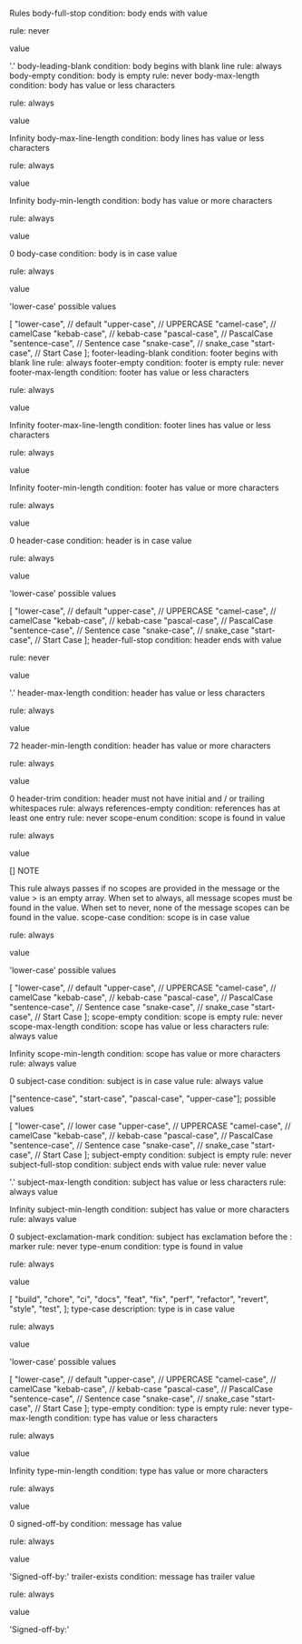 Rules
body-full-stop
condition: body ends with value

rule: never

value


'.'
body-leading-blank
condition: body begins with blank line
rule: always
body-empty
condition: body is empty
rule: never
body-max-length
condition: body has value or less characters

rule: always

value


Infinity
body-max-line-length
condition: body lines has value or less characters

rule: always

value


Infinity
body-min-length
condition: body has value or more characters

rule: always

value


0
body-case
condition: body is in case value

rule: always

value


'lower-case'
possible values


[
  "lower-case", // default
  "upper-case", // UPPERCASE
  "camel-case", // camelCase
  "kebab-case", // kebab-case
  "pascal-case", // PascalCase
  "sentence-case", // Sentence case
  "snake-case", // snake_case
  "start-case", // Start Case
];
footer-leading-blank
condition: footer begins with blank line
rule: always
footer-empty
condition: footer is empty
rule: never
footer-max-length
condition: footer has value or less characters

rule: always

value


Infinity
footer-max-line-length
condition: footer lines has value or less characters

rule: always

value


Infinity
footer-min-length
condition: footer has value or more characters

rule: always

value


0
header-case
condition: header is in case value

rule: always

value


'lower-case'
possible values


[
  "lower-case", // default
  "upper-case", // UPPERCASE
  "camel-case", // camelCase
  "kebab-case", // kebab-case
  "pascal-case", // PascalCase
  "sentence-case", // Sentence case
  "snake-case", // snake_case
  "start-case", // Start Case
];
header-full-stop
condition: header ends with value

rule: never

value


'.'
header-max-length
condition: header has value or less characters

rule: always

value


72
header-min-length
condition: header has value or more characters

rule: always

value


0
header-trim
condition: header must not have initial and / or trailing whitespaces
rule: always
references-empty
condition: references has at least one entry
rule: never
scope-enum
condition: scope is found in value

rule: always

value


[]
NOTE

This rule always passes if no scopes are provided in the message or the value > is an empty array.
When set to always, all message scopes must be found in the value.
When set to never, none of the message scopes can be found in the value.
scope-case
condition: scope is in case value

rule: always

value


'lower-case'
possible values


[
  "lower-case", // default
  "upper-case", // UPPERCASE
  "camel-case", // camelCase
  "kebab-case", // kebab-case
  "pascal-case", // PascalCase
  "sentence-case", // Sentence case
  "snake-case", // snake_case
  "start-case", // Start Case
];
scope-empty
condition: scope is empty
rule: never
scope-max-length
condition: scope has value or less characters
rule: always
value

Infinity
scope-min-length
condition: scope has value or more characters
rule: always
value

0
subject-case
condition: subject is in case value
rule: always
value

["sentence-case", "start-case", "pascal-case", "upper-case"];
possible values

[
  "lower-case", // lower case
  "upper-case", // UPPERCASE
  "camel-case", // camelCase
  "kebab-case", // kebab-case
  "pascal-case", // PascalCase
  "sentence-case", // Sentence case
  "snake-case", // snake_case
  "start-case", // Start Case
];
subject-empty
condition: subject is empty
rule: never
subject-full-stop
condition: subject ends with value
rule: never
value

'.'
subject-max-length
condition: subject has value or less characters
rule: always
value

Infinity
subject-min-length
condition: subject has value or more characters
rule: always
value

0
subject-exclamation-mark
condition: subject has exclamation before the : marker
rule: never
type-enum
condition: type is found in value

rule: always

value


[
  "build",
  "chore",
  "ci",
  "docs",
  "feat",
  "fix",
  "perf",
  "refactor",
  "revert",
  "style",
  "test",
];
type-case
description: type is in case value

rule: always

value


'lower-case'
possible values


[
  "lower-case", // default
  "upper-case", // UPPERCASE
  "camel-case", // camelCase
  "kebab-case", // kebab-case
  "pascal-case", // PascalCase
  "sentence-case", // Sentence case
  "snake-case", // snake_case
  "start-case", // Start Case
];
type-empty
condition: type is empty
rule: never
type-max-length
condition: type has value or less characters

rule: always

value


Infinity
type-min-length
condition: type has value or more characters

rule: always

value


0
signed-off-by
condition: message has value

rule: always

value


'Signed-off-by:'
trailer-exists
condition: message has trailer value

rule: always

value


'Signed-off-by:'
